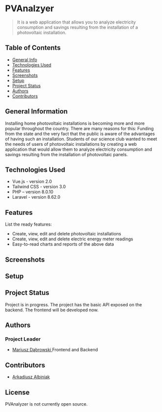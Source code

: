 # PVAnalzyer
> It is a web application that allows you to analyze electricity consumption and savings resulting from the installation of a photovoltaic installation.

## Table of Contents
* [General Info](#general-information)
* [Technologies Used](#technologies-used)
* [Features](#features)
* [Screenshots](#screenshots)
* [Setup](#setup)
* [Project Status](#project-status)
* [Authors](#authors)
* [Contributors](#contributors)

## General Information

Installing home photovoltaic installations is becoming more and more popular throughout the country. There are many reasons for this: Funding from the state and the very fact that the public is aware of the advantages of having such an installation. Students of our science club wanted to meet the needs of users of photovoltaic installations by creating a web application that would allow them to analyze electricity consumption and savings resulting from the installation of photovoltaic panels. 

## Technologies Used
- Vue.js - version 2.0
- Tailwind CSS - version 3.0
- PHP – version 8.0.10
- Laravel - version 8.62.0

## Features
List the ready features:
- Create, view, edit and delete photovoltaic installations
- Create, view, edit and delete electric energy meter readings
- Easy-to-read charts and reports of the above data

## Screenshots

## Setup

## Project Status
Project is in progress. The project has the basic API exposed on the backend. The frontend will be developed now.

## Authors

### Project Leader
- [Mariusz Dąbrowski ](https://github.com/marioooo0o)
Frontend and Backend

## Contributors
- [Arkadiusz Albiniak](https://github.com/aretrzyk)

## License
PVAnalyzer is not currently open source.

